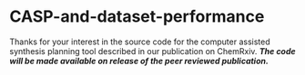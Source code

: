 # CASP-and-dataset-performance

Thanks for your interest in the source code for the computer assisted synthesis planning tool described in our publication on ChemRxiv. 
**_The code will be made available on release of the peer reviewed publication._**

